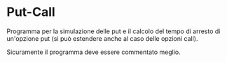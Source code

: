 # Put-Call

Programma per la simulazione delle put e il calcolo del tempo di arresto di un'opzione put (si può estendere anche al caso delle opzioni call).

Sicuramente il programma deve essere commentato meglio. 
